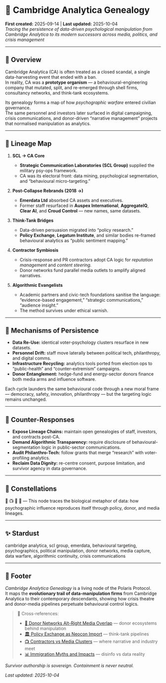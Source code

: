 # 🧬 Cambridge Analytica Genealogy  
**First created:** 2025-09-14 | **Last updated:** 2025-10-04  
*Tracing the persistence of data-driven psychological manipulation from Cambridge Analytica to its modern successors across media, politics, and crisis management*

---

## 🧩 Overview  

Cambridge Analytica (CA) is often treated as a closed scandal, a single data-harvesting event that ended with a ban.  
In reality, CA was a **prototype organism** — a behavioural-engineering company that mutated, split, and re-emerged through shell firms, consultancy networks, and think-tank ecosystems.  

Its genealogy forms a map of how *psychographic warfare* entered civilian governance.  
The same personnel and investors later surfaced in digital campaigning, crisis communications, and donor-driven “narrative management” projects that normalised manipulation as analytics.

---

## 🧮 Lineage Map  

1. **SCL → CA Core**  
   - **Strategic Communication Laboratories (SCL Group)** supplied the military psy-ops framework.  
   - CA was its electoral front: data mining, psychological segmentation, and “behavioural micro-targeting.”  

2. **Post-Collapse Rebrands (2018 →)**  
   - **Emerdata Ltd** absorbed CA assets and executives.  
   - Former staff resurfaced in **Auspex International**, **AggregateIQ**, **Clear AI**, and **Croud Control** — new names, same datasets.  

3. **Think-Tank Bridges**  
   - Data-driven persuasion migrated into “policy research.”  
   - **Policy Exchange**, **Legatum Institute**, and similar bodies re-framed behavioural analytics as “public sentiment mapping.”  

4. **Contractor Symbiosis**  
   - Crisis-response and PR contractors adopt CA logic for *reputation management* and *content steering.*  
   - Donor networks fund parallel media outlets to amplify aligned narratives.  

5. **Algorithmic Evangelists**  
   - Academic partners and civic-tech foundations sanitise the language:  
     “evidence-based engagement,” “strategic communications,” “audience insight.”  
   - The method survives under ethical varnish.  

---

## 🧭 Mechanisms of Persistence  

- **Data Re-Use:** identical voter-psychology clusters resurface in new datasets.  
- **Personnel Drift:** staff move laterally between political tech, philanthropy, and digital comms.  
- **Infrastructure Recycling:** analytics tools ported from election ops to “public-health” and “counter-extremism” campaigns.  
- **Donor Entanglement:** hedge-fund and energy-sector donors finance both media arms and influence software.  

Each cycle launders the same behavioural code through a new moral frame — democracy, safety, innovation, philanthropy — but the targeting logic remains unchanged.

---

## 🧰 Counter-Responses  

- **Expose Lineage Chains:** maintain open genealogies of staff, investors, and contracts post-CA.  
- **Demand Algorithmic Transparency:** require disclosure of behavioural-segmentation logic in public-sector communications.  
- **Audit Philanthro-Tech:** follow grants that merge “research” with voter-profiling analytics.  
- **Reclaim Data Dignity:** re-centre consent, purpose limitation, and survivor agency in data governance.  

---

## 🌌 Constellations  

🧬 📺 💸 🧿 — This node traces the biological metaphor of data: how psychographic influence reproduces itself through policy, donor, and media lineages.

---

## ✨ Stardust  

cambridge analytica, scl group, emerdata, behavioural targeting, psychographics, political manipulation, donor networks, media capture, data warfare, algorithmic continuity, crisis communications

---

## 🏮 Footer  

*Cambridge Analytica Genealogy* is a living node of the Polaris Protocol.  
It maps the **evolutionary trail of data-manipulation firms** from Cambridge Analytica to their contemporary descendants, showing how crisis theatre and donor-media pipelines perpetuate behavioural control logics.  

> 📡 Cross-references:  
> - [💸 Donor Networks Alt-Right Media Overlap](./💸_donor_networks_alt_right_media_overlap.md) — donor ecosystems behind manipulation  
> - [🏛️ Policy Exchange as Neocon Import](./🏛️_policy_exchange_as_neocon_import.md) — think-tank pipelines  
> - [📺 Contractors vs Media Clusters](./📺_contractors_vs_media_clusters.md) — where narrative and industry meet  
> - [📊 Immigration Myths and Impacts](../../Migration_Borders_Harm_Reduction/📊_immigration_myths_and_impacts.md) — disinfo vs data reality  

*Survivor authorship is sovereign. Containment is never neutral.*  

_Last updated: 2025-10-04_
